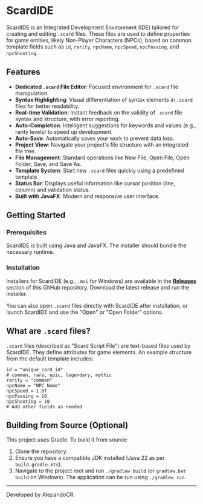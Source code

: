 # ScardIDE

ScardIDE is an Integrated Development Environment (IDE) tailored for creating and editing `.scard` files. These files are used to define properties for game entities, likely Non-Player Characters (NPCs), based on common template fields such as `id`, `rarity`, `npcName`, `npcSpeed`, `npcPassing`, and `npcShooting`.

## Features

*   **Dedicated `.scard` File Editor**: Focused environment for `.scard` file manipulation.
*   **Syntax Highlighting**: Visual differentiation of syntax elements in `.scard` files for better readability.
*   **Real-time Validation**: Instant feedback on the validity of `.scard` file syntax and structure, with error reporting.
*   **Auto-Completion**: Intelligent suggestions for keywords and values (e.g., rarity levels) to speed up development.
*   **Auto-Save**: Automatically saves your work to prevent data loss.
*   **Project View**: Navigate your project's file structure with an integrated file tree.
*   **File Management**: Standard operations like New File, Open File, Open Folder, Save, and Save As.
*   **Template System**: Start new `.scard` files quickly using a predefined template.
*   **Status Bar**: Displays useful information like cursor position (line, column) and validation status.
*   **Built with JavaFX**: Modern and responsive user interface.

## Getting Started

### Prerequisites

ScardIDE is built using Java and JavaFX. The installer should bundle the necessary runtime.

### Installation

Installers for ScardIDE (e.g., `.msi` for Windows) are available in the **[Releases](https://github.com/AlepandoCR/ScardIDE/releases)** section of this GitHub repository. Download the latest release and run the installer.

You can also open `.scard` files directly with ScardIDE after installation, or launch ScardIDE and use the "Open" or "Open Folder" options.

## What are `.scard` files?

`.scard` files (described as "Scard Script File") are text-based files used by ScardIDE. They  define attributes for game elements. An example structure from the default template includes:

```
id = "unique_card_id"
# common, rare, epic, legendary, mythic
rarity = "common"
npcName = "NPC Name"
npcSpeed = 1.0f
npcPassing = 10
npcShooting = 10
# Add other fields as needed
```

## Building from Source (Optional)

This project uses Gradle. To build it from source:
1.  Clone the repository.
2.  Ensure you have a compatible JDK installed (Java 22 as per `build.gradle.kts`).
3.  Navigate to the project root and run `./gradlew build` (or `gradlew.bat build` on Windows).
    The application can be run using `./gradlew run`.

---

Developed by AlepandoCR.
